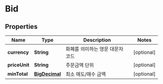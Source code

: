 
# Bid

## Properties
Name | Type | Description | Notes
------------ | ------------- | ------------- | -------------
**currency** | **String** | 화폐를 의미하는 영문 대문자 코드 |  [optional]
**priceUnit** | **String** | 주문금액 단위 |  [optional]
**minTotal** | [**BigDecimal**](BigDecimal.md) | 최소 매도/매수 금액 |  [optional]



